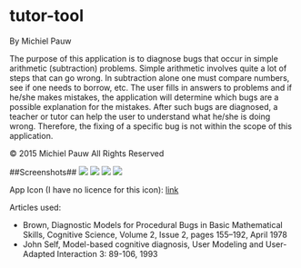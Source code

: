 # tutor-tool

By Michiel Pauw

The purpose of this application is to diagnose bugs that occur in simple arithmetic (subtraction) problems. Simple arithmetic involves quite a lot of steps that can go wrong. In subtraction alone one must compare numbers, see if one needs to borrow, etc. The user fills in answers to problems and if he/she makes mistakes, the application will determine which bugs are a possible explanation for the mistakes. After such bugs are diagnosed, a teacher or tutor can help the user to understand what he/she is doing wrong. Therefore, the fixing of a specific bug is not within the scope of this application. 

© 2015 Michiel Pauw All Rights Reserved

##Screenshots##
![](https://github.com/michielpauw/tutor-tool/blob/master/doc/Screenshot_2015-01-29-17-29-35.jpeg)
![](https://github.com/michielpauw/tutor-tool/blob/master/doc/Screenshot_2015-01-29-17-29-59.jpeg)
![](https://github.com/michielpauw/tutor-tool/blob/master/doc/Screenshot_2015-01-29-17-30-11.jpeg)
![](https://github.com/michielpauw/tutor-tool/blob/master/doc/Screenshot_2015-01-29-17-30-22.jpeg)

App Icon (I have no licence for this icon): [link](https://www.iconfinder.com/icons/360887/addition_business_buy_calculation_cash_chart_currency_diagram_division_dollar_ecommerce_finance_financial_internet_marketing_maths_money_mulplying_office_online_payment_price_sale_seo_shop_shopping_statistics_subtraction_web_icon)

Articles used:
- Brown, Diagnostic Models for Procedural Bugs in Basic Mathematical Skills, Cognitive Science, Volume 2, Issue 2, pages 155–192, April 1978
- John Self, Model-based cognitive diagnosis, User Modeling and User-Adapted Interaction 3: 89-106, 1993
